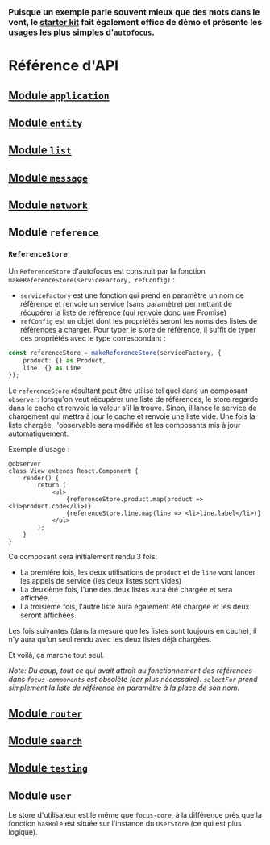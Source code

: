 ### Puisque un exemple parle souvent mieux que des mots dans le vent, le [starter kit](http://www.github.com/JabX/autofocus-starter-kit) fait également office de démo et présente les usages les plus simples d'`autofocus`.

# Référence d'API
## [Module `application`](application)
## [Module `entity`](entity)
## [Module `list`](list)
## [Module `message`](message)
## [Module `network`](network)

## Module `reference`
### `ReferenceStore`
Un `ReferenceStore` d'autofocus est construit par la fonction `makeReferenceStore(serviceFactory, refConfig)` :
* `serviceFactory` est une fonction qui prend en paramètre un nom de référence et renvoie un service (sans paramètre) permettant de récupérer la liste de référence (qui renvoie donc une Promise)
* `refConfig` est un objet dont les propriétés seront les noms des listes de références à charger. Pour typer le store de référence, il suffit de typer ces propriétés avec le type correspondant :

```ts
const referenceStore = makeReferenceStore(serviceFactory, {
    product: {} as Product,
    line: {} as Line
});
```

Le `referenceStore` résultant peut être utilisé tel quel dans un composant `observer`: lorsqu'on veut récupérer une liste de références, le store regarde dans le cache et renvoie la valeur s'il la trouve. Sinon, il lance le service de chargement qui mettra à jour le cache et renvoie une liste vide. Une fois la liste chargée, l'observable sera modifiée et les composants mis à jour automatiquement.

Exemple d'usage :

```tsx
@observer
class View extends React.Component {
    render() {
        return (
            <ul>
                {referenceStore.product.map(product => <li>product.code</li>)}
                {referenceStore.line.map(line => <li>line.label</li>)}
            </ul>
        );
    }
}
```

Ce composant sera initialement rendu 3 fois:
* La première fois, les deux utilisations de `product` et de `line` vont lancer les appels de service (les deux listes sont vides)
* La deuxième fois, l'une des deux listes aura été chargée et sera affichée.
* La troisième fois, l'autre liste aura également été chargée et les deux seront affichées.

Les fois suivantes (dans la mesure que les listes sont toujours en cache), il n'y aura qu'un seul rendu avec les deux listes déjà chargées.

Et voilà, ça marche tout seul.

*Note: Du coup, tout ce qui avait attrait au fonctionnement des références dans `focus-components` est obsolète (car plus nécessaire). `selectFor` prend simplement la liste de référence en paramètre à la place de son nom.*

## [Module `router`](router)
## [Module `search`](search)
## [Module `testing`](testing)

## Module `user`
Le store d'utilisateur est le même que `focus-core`, à la différence près que la fonction `hasRole` est située sur l'instance du `UserStore` (ce qui est plus logique).
